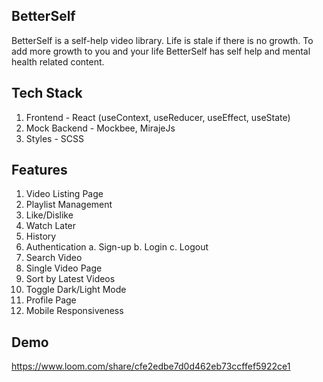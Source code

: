 ## BetterSelf

BetterSelf is a self-help video library. Life is stale if there is no growth. To add more growth to you and your life BetterSelf has self help and mental health related content. 

## Tech Stack
1. Frontend - React (useContext, useReducer, useEffect, useState)
2. Mock Backend - Mockbee, MirajeJs
3. Styles - SCSS

## Features
1. Video Listing Page
2. Playlist Management
3. Like/Dislike
4. Watch Later
5. History
6. Authentication
  a. Sign-up
  b. Login
  c. Logout
7. Search Video
8. Single Video Page
9. Sort by Latest Videos
10. Toggle Dark/Light Mode
11. Profile Page
12. Mobile Responsiveness

## Demo
https://www.loom.com/share/cfe2edbe7d0d462eb73ccffef5922ce1
